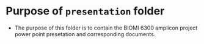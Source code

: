 # Purpose of `presentation` folder 
- The purpose of this folder is to contain the BIOMI 6300 amplicon project power point presetation and corresponding documents.
